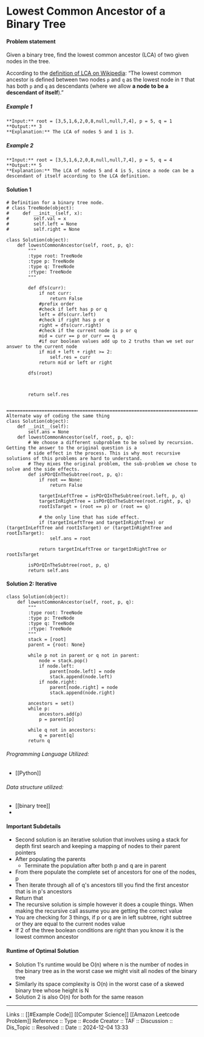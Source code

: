 # Lowest Common Ancestor of a Binary Tree

#### Problem statement

Given a binary tree, find the lowest common ancestor (LCA) of two given nodes in the tree.

According to the [definition of LCA on Wikipedia](https://en.wikipedia.org/wiki/Lowest_common_ancestor): “The lowest common ancestor is defined between two nodes `p` and `q` as the lowest node in `T` that has both `p` and `q` as descendants (where we allow **a node to be a descendant of itself**).”

##### Example 1
```
**Input:** root = [3,5,1,6,2,0,8,null,null,7,4], p = 5, q = 1
**Output:** 3
**Explanation:** The LCA of nodes 5 and 1 is 3.
```
##### Example 2
```
**Input:** root = [3,5,1,6,2,0,8,null,null,7,4], p = 5, q = 4
**Output:** 5
**Explanation:** The LCA of nodes 5 and 4 is 5, since a node can be a descendant of itself according to the LCA definition.
```
#### Solution 1
```
# Definition for a binary tree node.
# class TreeNode(object):
#     def __init__(self, x):
#         self.val = x
#         self.left = None
#         self.right = None

class Solution(object):
    def lowestCommonAncestor(self, root, p, q):
        """
        :type root: TreeNode
        :type p: TreeNode
        :type q: TreeNode
        :rtype: TreeNode
        """        

        def dfs(curr):
            if not curr:
                return False
            #prefix order
            #check if left has p or q
            left = dfs(curr.left)
            #check if right has p or q
            right = dfs(curr.right)
            #check if the current node is p or q
            mid = curr == p or curr == q
            #if our boolean values add up to 2 truths than we set our answer to the current node
            if mid + left + right >= 2:
                self.res = curr
            return mid or left or right

        dfs(root)

  

        return self.res


=======================================================================================
Alternate way of coding the same thing
class Solution(object):
    def __init__(self):
        self.ans = None
    def lowestCommonAncestor(self, root, p, q):
        # We choose a different subproblem to be solved by recursion. Getting the answer to the original question is a 
        # side effect in the process. This is why most recursive solutions of this problems are hard to understand.
        # They mixes the original problem, the sub-problem we chose to solve and the side effects.
        def isPOrQInTheSubtree(root, p, q):
            if root == None:
                return False

            targetInLeftTree = isPOrQInTheSubtree(root.left, p, q)
            targetInRightTree = isPOrQInTheSubtree(root.right, p, q)
            rootIsTarget = (root == p) or (root == q)

            # the only line that has side effect.
            if (targetInLeftTree and targetInRightTree) or (targetInLeftTree and rootIsTarget) or (targetInRightTree and rootIsTarget):
                self.ans = root

            return targetInLeftTree or targetInRightTree or rootIsTarget

        isPOrQInTheSubtree(root, p, q)
        return self.ans

```


#### Solution 2: Iterative

```
class Solution(object):
    def lowestCommonAncestor(self, root, p, q):
        """
        :type root: TreeNode
        :type p: TreeNode
        :type q: TreeNode
        :rtype: TreeNode
        """      
        stack = [root]
        parent = {root: None}

        while p not in parent or q not in parent:
            node = stack.pop()
            if node.left:
                parent[node.left] = node
                stack.append(node.left)
            if node.right:
                parent[node.right] = node
                stack.append(node.right)

        ancestors = set()
        while p:
            ancestors.add(p)
            p = parent[p]

        while q not in ancestors:
            q = parent[q]
        return q
```
###### Programming Language Utilized:

- [[Python]]
###### Data structure utilized:

- [[binary tree]]
- 
#### Important Subdetails

- Second solution is an iterative solution that involves using a stack for depth first search and keeping a mapping of nodes to their parent pointers
- After populating the parents
	- Terminate the population after both p and q are in parent
- From there populate the complete set of ancestors for one of the nodes, p
- Then iterate through all of q's ancestors till you find the first ancestor that is in p's ancestors
- Return that
- The recursive solution is simple however it does a couple things. When making the recursive call assume you are getting the correct value
- You are checking for 3 things, if p or q are in left subtree, right subtree or they are equal to the current nodes value
- If 2 of the three boolean conditions are right than you know it is the lowest common ancestor

#### Runtime of Optimal Solution
- Solution 1's runtime would be O(n) where n is the number of nodes in the binary tree as in the worst case we might visit all nodes of the binary tree
- Similarly its space complexity is O(n) in the worst case of a skewed binary tree whose height is N
- Solution 2 is also O(n) for both for the same reason
--- 
Links :: [[#Example Code]] [[Computer Science]] [[Amazon Leetcode Problem]]
Reference ::
Type :: #code
Creator ::
TAF ::
Discussion ::
Dis_Topic :: 
Resolved ::
Date :: 2024-12-04 13:33
